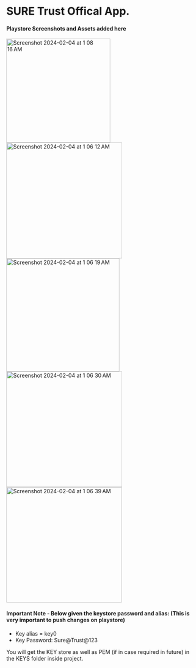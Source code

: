 # SURE Trust Offical App.

#### Playstore Screenshots and Assets added here

<img width="272" alt="Screenshot 2024-02-04 at 1 08 16 AM" src="https://github.com/sure-trust/SURE-Trust_Andriod-App/assets/89024718/1949802e-05f0-417a-9a60-c64d9ece511e">

<img width="303" alt="Screenshot 2024-02-04 at 1 06 12 AM" src="https://github.com/sure-trust/SURE-Trust_Andriod-App/assets/89024718/a5ada213-cbd5-41c0-b5ca-cdbaadd4fb85">

<img width="296" alt="Screenshot 2024-02-04 at 1 06 19 AM" src="https://github.com/sure-trust/SURE-Trust_Andriod-App/assets/89024718/fdb839d3-7a39-4d19-a455-f9d95303a8ff">

<img width="303" alt="Screenshot 2024-02-04 at 1 06 30 AM" src="https://github.com/sure-trust/SURE-Trust_Andriod-App/assets/89024718/8a53d292-540b-4761-a560-0de44bacf698">

<img width="302" alt="Screenshot 2024-02-04 at 1 06 39 AM" src="https://github.com/sure-trust/SURE-Trust_Andriod-App/assets/89024718/5c6dcb76-cf6a-478e-bb09-e96ae062f94f">

#### Important Note - Below given the keystore password and alias: (This is very important to push changes on playstore)

- Key alias = key0
- Key Password: Sure@Trust@123

You will get the KEY store as well as PEM (if in case required in future) in the KEYS folder inside project.
